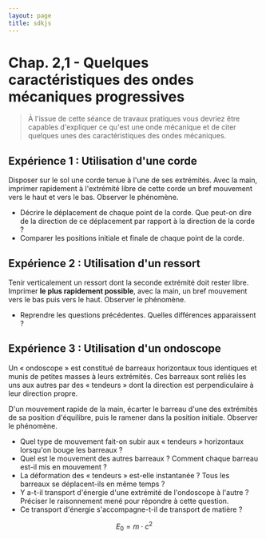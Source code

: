 ```yaml
---
layout: page
title: sdkjs
---
```

# Chap. 2,1 - Quelques caractéristiques des ondes mécaniques progressives #

> À l'issue de cette séance de travaux pratiques vous devriez être capables d'expliquer ce qu'est une onde mécanique et de citer quelques unes des caractéristiques des ondes mécaniques.

## Expérience 1 : Utilisation d'une corde ##

Disposer sur le sol une corde tenue à l'une de ses extrémités. Avec la main, imprimer rapidement à l'extrémité libre de cette corde un bref mouvement vers le haut et vers le bas. Observer le phénomène.

- Décrire le déplacement de chaque point de la corde. Que peut-on dire de la direction de ce déplacement par rapport à la direction de la corde ?
- Comparer les positions initiale et finale de chaque point de la corde.

## Expérience 2 : Utilisation d'un ressort ##

Tenir verticalement un ressort dont la seconde extrémité doit rester libre. Imprimer __le plus rapidement possible__, avec la main, un bref mouvement vers le bas puis vers le haut. Observer le phénomène.

- Reprendre les questions précédentes. Quelles différences apparaissent ?


## Expérience 3 : Utilisation d'un ondoscope ##

Un « ondoscope » est constitué de barreaux horizontaux tous identiques et munis de petites masses à leurs extrémités. Ces barreaux sont reliés les uns aux autres par des « tendeurs » dont la direction est perpendiculaire à leur direction propre.
    
D'un mouvement rapide de la main, écarter le barreau d'une des extrémités de sa position d'équilibre, puis le ramener dans la position initiale. Observer le phénomène.

- Quel type de mouvement fait-on subir aux « tendeurs » horizontaux lorsqu'on bouge les barreaux ?
-  Quel est le mouvement des autres barreaux ? Comment chaque barreau est-il mis en mouvement ?
- La déformation des « tendeurs » est-elle instantanée ? Tous les barreaux se déplacent-ils en même temps ?
- Y a-t-il transport d'énergie d'une extrémité de l'ondoscope à l'autre ? Préciser le raisonnement mené pour répondre à cette question.
- Ce transport d'énergie s'accompagne-t-il de transport de matière ?

$$E_0 = m\cdot c^2$$